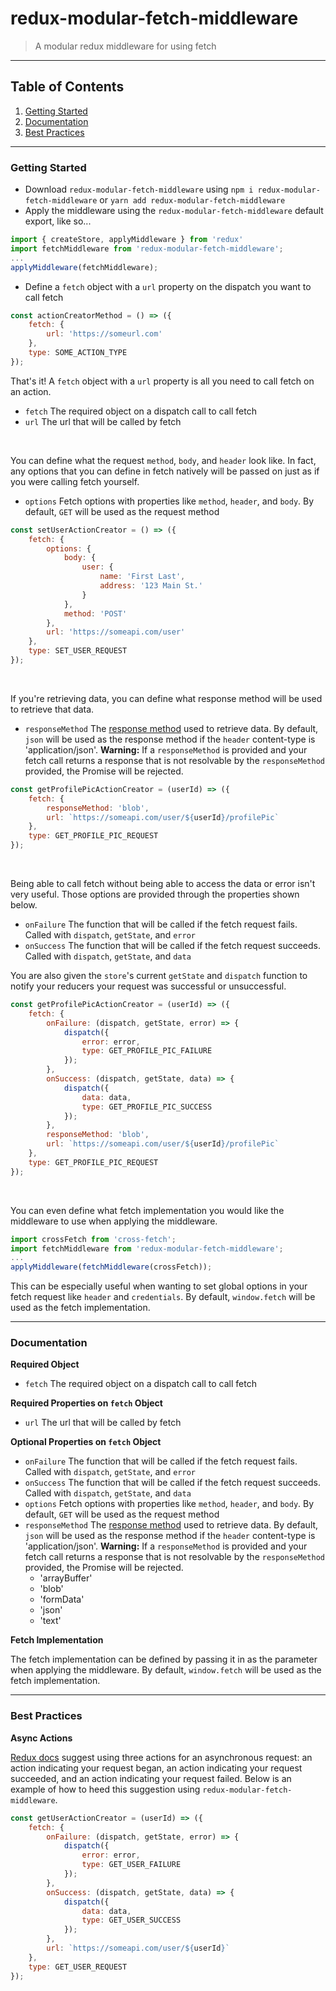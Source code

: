# redux-modular-fetch-middleware
> A modular redux middleware for using fetch

---
## Table of Contents
1. [Getting Started](#getting-started)
2. [Documentation](#documentation)
3. [Best Practices](#best-practices)
---

### Getting Started
- Download `redux-modular-fetch-middleware` using `npm i redux-modular-fetch-middleware` or `yarn add redux-modular-fetch-middleware`
- Apply the middleware using the `redux-modular-fetch-middleware` default export, like so...
```javascript
import { createStore, applyMiddleware } from 'redux'
import fetchMiddleware from 'redux-modular-fetch-middleware';
...
applyMiddleware(fetchMiddleware);
```
- Define a `fetch` object with a `url` property on the dispatch you want to call fetch
```javascript
const actionCreatorMethod = () => ({
    fetch: {
        url: 'https://someurl.com'
    },
    type: SOME_ACTION_TYPE
});
```
That's it! A `fetch` object with a `url` property is all you need to call fetch on an action.
- `fetch` The required object on a dispatch call to call fetch
- `url` The url that will be called by fetch

<br />

You can define what the request `method`, `body`, and `header` look like. In fact, any options that you can define in fetch natively will be passed on just as if you were calling fetch yourself.
- `options` Fetch options with properties like `method`, `header`, and `body`. By default, `GET` will be used as the request method
```javascript
const setUserActionCreator = () => ({
    fetch: {
        options: {
            body: {
                user: {
                    name: 'First Last',
                    address: '123 Main St.' 
                }
            },
            method: 'POST'
        },
        url: 'https://someapi.com/user'
    },
    type: SET_USER_REQUEST
});
```

<br />

If you're retrieving data, you can define what response method will be used to retrieve that data.
- `responseMethod` The [response method](https://developer.mozilla.org/en-US/docs/Web/API/Body) used to retrieve data. By default, `json` will be used as the response method if the `header` content-type is 'application/json'. **Warning:** If a `responseMethod` is provided and your fetch call returns a response that is not resolvable by the `responseMethod` provided, the Promise will be rejected.
```javascript
const getProfilePicActionCreator = (userId) => ({
    fetch: {
        responseMethod: 'blob',
        url: `https://someapi.com/user/${userId}/profilePic`
    },
    type: GET_PROFILE_PIC_REQUEST
});
```

<br />

Being able to call fetch without being able to access the data or error isn't very useful. Those options are provided through the properties shown below.
- `onFailure` The function that will be called if the fetch request fails. Called with `dispatch`, `getState`, and `error`
- `onSuccess` The function that will be called if the fetch request succeeds. Called with `dispatch`, `getState`, and `data`

You are also given the `store`'s current `getState` and `dispatch` function to notify your reducers your request was successful or unsuccessful.

```javascript
const getProfilePicActionCreator = (userId) => ({
    fetch: {
        onFailure: (dispatch, getState, error) => {
            dispatch({
                error: error,
                type: GET_PROFILE_PIC_FAILURE
            });
        },
        onSuccess: (dispatch, getState, data) => {
            dispatch({
                data: data,
                type: GET_PROFILE_PIC_SUCCESS
            });
        },
        responseMethod: 'blob',
        url: `https://someapi.com/user/${userId}/profilePic`
    },
    type: GET_PROFILE_PIC_REQUEST
});
```

<br />

You can even define what fetch implementation you would like the middleware to use when applying the middleware.
```javascript
import crossFetch from 'cross-fetch';
import fetchMiddleware from 'redux-modular-fetch-middleware';
...
applyMiddleware(fetchMiddleware(crossFetch));
```
This can be especially useful when wanting to set global options in your fetch request like `header` and `credentials`. By default, `window.fetch` will be used as the fetch implementation. 

---

### Documentation

**Required Object**
- `fetch` The required object on a dispatch call to call fetch

**Required Properties on `fetch` Object**
- `url` The url that will be called by fetch

**Optional Properties on `fetch` Object**
- `onFailure` The function that will be called if the fetch request fails. Called with `dispatch`, `getState`, and `error`
- `onSuccess` The function that will be called if the fetch request succeeds. Called with `dispatch`, `getState`, and `data`
- `options` Fetch options with properties like `method`, `header`, and `body`. By default, `GET` will be used as the request method
- `responseMethod` The [response method](https://developer.mozilla.org/en-US/docs/Web/API/Body) used to retrieve data. By default, `json` will be used as the response method if the `header` content-type is 'application/json'. **Warning:** If a `responseMethod` is provided and your fetch call returns a response that is not resolvable by the `responseMethod` provided, the Promise will be rejected.
    - 'arrayBuffer'
    - 'blob'
    - 'formData'
    - 'json'
    - 'text'

**Fetch Implementation**

The fetch implementation can be defined by passing it in as the parameter when applying the middleware. By default, `window.fetch` will be used as the fetch implementation.

---

### Best Practices

**Async Actions**

[Redux docs](https://redux.js.org/advanced/async-actions#actions) suggest using three actions for an asynchronous request: an action indicating your request began, an action indicating your request succeeded, and an action indicating your request failed. Below is an example of how to heed this suggestion using `redux-modular-fetch-middleware`.
```javascript
const getUserActionCreator = (userId) => ({
    fetch: {
        onFailure: (dispatch, getState, error) => {
            dispatch({
                error: error,
                type: GET_USER_FAILURE
            });
        },        
        onSuccess: (dispatch, getState, data) => {
            dispatch({
                data: data,
                type: GET_USER_SUCCESS
            });
        },
        url: `https://someapi.com/user/${userId}`
    },
    type: GET_USER_REQUEST
});
```

